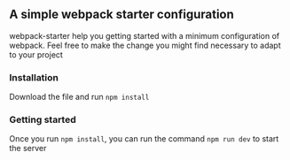 ## A simple webpack starter configuration 
webpack-starter help you getting started with a minimum configuration of webpack. Feel free to make the change you might find necessary to adapt to your project

### Installation
Download the file and run ```npm install```

### Getting started
Once you run ```npm install```, you can run the command ```npm run dev``` to start the server
